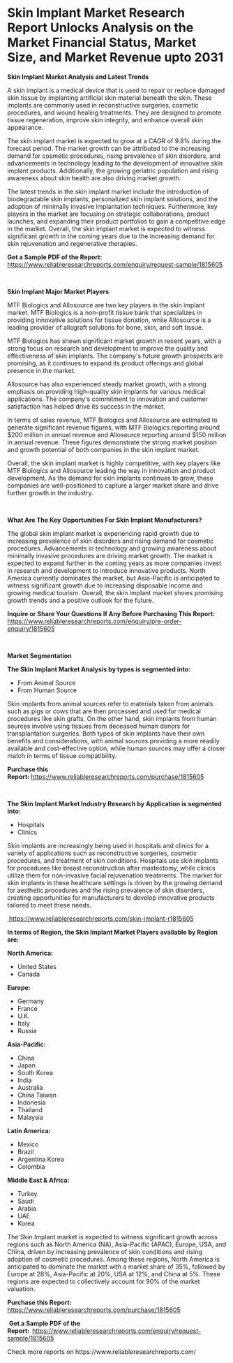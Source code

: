 <p><h1>Skin Implant Market Research Report Unlocks Analysis on the Market Financial Status, Market Size, and Market Revenue upto 2031</h1></p><p><strong>Skin Implant Market Analysis and Latest Trends</strong></p>
<p><p>A skin implant is a medical device that is used to repair or replace damaged skin tissue by implanting artificial skin material beneath the skin. These implants are commonly used in reconstructive surgeries, cosmetic procedures, and wound healing treatments. They are designed to promote tissue regeneration, improve skin integrity, and enhance overall skin appearance.</p><p>The skin implant market is expected to grow at a CAGR of 9.8% during the forecast period. The market growth can be attributed to the increasing demand for cosmetic procedures, rising prevalence of skin disorders, and advancements in technology leading to the development of innovative skin implant products. Additionally, the growing geriatric population and rising awareness about skin health are also driving market growth.</p><p>The latest trends in the skin implant market include the introduction of biodegradable skin implants, personalized skin implant solutions, and the adoption of minimally invasive implantation techniques. Furthermore, key players in the market are focusing on strategic collaborations, product launches, and expanding their product portfolios to gain a competitive edge in the market. Overall, the skin implant market is expected to witness significant growth in the coming years due to the increasing demand for skin rejuvenation and regenerative therapies.</p></p>
<p><strong>Get a Sample PDF of the Report:&nbsp;</strong> <a href="https://www.reliableresearchreports.com/enquiry/request-sample/1815605">https://www.reliableresearchreports.com/enquiry/request-sample/1815605</a></p>
<p>&nbsp;</p>
<p><strong>Skin Implant Major Market Players</strong></p>
<p><p>MTF Biologics and Allosource are two key players in the skin implant market. MTF Biologics is a non-profit tissue bank that specializes in providing innovative solutions for tissue donation, while Allosource is a leading provider of allograft solutions for bone, skin, and soft tissue.</p><p>MTF Biologics has shown significant market growth in recent years, with a strong focus on research and development to improve the quality and effectiveness of skin implants. The company's future growth prospects are promising, as it continues to expand its product offerings and global presence in the market.</p><p>Allosource has also experienced steady market growth, with a strong emphasis on providing high-quality skin implants for various medical applications. The company's commitment to innovation and customer satisfaction has helped drive its success in the market.</p><p>In terms of sales revenue, MTF Biologics and Allosource are estimated to generate significant revenue figures, with MTF Biologics reporting around $200 million in annual revenue and Allosource reporting around $150 million in annual revenue. These figures demonstrate the strong market position and growth potential of both companies in the skin implant market.</p><p>Overall, the skin implant market is highly competitive, with key players like MTF Biologics and Allosource leading the way in innovation and product development. As the demand for skin implants continues to grow, these companies are well-positioned to capture a larger market share and drive further growth in the industry.</p></p>
<p>&nbsp;</p>
<p><strong>What Are The Key Opportunities For Skin Implant Manufacturers?</strong></p>
<p><p>The global skin implant market is experiencing rapid growth due to increasing prevalence of skin disorders and rising demand for cosmetic procedures. Advancements in technology and growing awareness about minimally invasive procedures are driving market growth. The market is expected to expand further in the coming years as more companies invest in research and development to introduce innovative products. North America currently dominates the market, but Asia-Pacific is anticipated to witness significant growth due to increasing disposable income and growing medical tourism. Overall, the skin implant market shows promising growth trends and a positive outlook for the future.</p></p>
<p><strong>Inquire or Share Your Questions If Any Before Purchasing This Report:</strong> <a href="https://www.reliableresearchreports.com/enquiry/pre-order-enquiry/1815605">https://www.reliableresearchreports.com/enquiry/pre-order-enquiry/1815605</a></p>
<p>&nbsp;</p>
<p><strong>Market Segmentation</strong></p>
<p><strong>The Skin Implant Market Analysis by types is segmented into:</strong></p>
<p><ul><li>From Animal Source</li><li>From Human Source</li></ul></p>
<p><p>Skin implants from animal sources refer to materials taken from animals such as pigs or cows that are then processed and used for medical procedures like skin grafts. On the other hand, skin implants from human sources involve using tissues from deceased human donors for transplantation surgeries. Both types of skin implants have their own benefits and considerations, with animal sources providing a more readily available and cost-effective option, while human sources may offer a closer match in terms of tissue compatibility.</p></p>
<p><strong>Purchase this Report:&nbsp;</strong><a href="https://www.reliableresearchreports.com/purchase/1815605">https://www.reliableresearchreports.com/purchase/1815605</a></p>
<p>&nbsp;</p>
<p><strong>The Skin Implant Market Industry Research by Application is segmented into:</strong></p>
<p><ul><li>Hospitals</li><li>Clinics</li></ul></p>
<p><p>Skin implants are increasingly being used in hospitals and clinics for a variety of applications such as reconstructive surgeries, cosmetic procedures, and treatment of skin conditions. Hospitals use skin implants for procedures like breast reconstruction after mastectomy, while clinics utilize them for non-invasive facial rejuvenation treatments. The market for skin implants in these healthcare settings is driven by the growing demand for aesthetic procedures and the rising prevalence of skin disorders, creating opportunities for manufacturers to develop innovative products tailored to meet these needs.</p></p>
<p><a href="https://www.reliableresearchreports.com/skin-implant-r1815605">&nbsp;https://www.reliableresearchreports.com/skin-implant-r1815605</a></p>
<p><strong>In terms of Region, the Skin Implant Market Players available by Region are:</strong></p>
<p>
    <p> <strong> North America: </strong>
        <ul>
            <li>United States</li>
            <li>Canada</li>
        </ul>
        </p> 
    <p> <strong> Europe: </strong>
        <ul>
            <li>Germany</li>
            <li>France</li>
            <li>U.K.</li>
            <li>Italy</li>
            <li>Russia</li>
        </ul>
        </p> 
    <p> <strong> Asia-Pacific: </strong>
        <ul>
            <li>China</li>
            <li>Japan</li>
            <li>South Korea</li>
            <li>India</li>
            <li>Australia</li>
            <li>China Taiwan</li>
            <li>Indonesia</li>
            <li>Thailand</li>
            <li>Malaysia</li>
        </ul>
        </p> 
    <p> <strong> Latin America: </strong>
        <ul>
            <li>Mexico</li>
            <li>Brazil</li>
            <li>Argentina Korea</li>
            <li>Colombia</li>
        </ul>
        </p> 
    <p> <strong> Middle East & Africa: </strong>
        <ul>
            <li>Turkey</li>
            <li>Saudi</li>
            <li>Arabia</li>
            <li>UAE</li>
            <li>Korea</li>
        </ul>
    </p>
    </p>
<p><p>The Skin Implant market is expected to witness significant growth across regions such as North America (NA), Asia-Pacific (APAC), Europe, USA, and China, driven by increasing prevalence of skin conditions and rising adoption of cosmetic procedures. Among these regions, North America is anticipated to dominate the market with a market share of 35%, followed by Europe at 28%, Asia-Pacific at 20%, USA at 12%, and China at 5%. These regions are expected to collectively account for 90% of the market valuation.</p></p>
<p><strong>Purchase this Report: </strong><a href="https://www.reliableresearchreports.com/purchase/1815605">https://www.reliableresearchreports.com/purchase/1815605</a></p>
<p>&nbsp;<strong>Get a Sample PDF of the Report:&nbsp;&nbsp;</strong><a href="https://www.reliableresearchreports.com/enquiry/request-sample/1815605">https://www.reliableresearchreports.com/enquiry/request-sample/1815605</a></p>
<p><strong></strong></p>
<p>Check more reports on https://www.reliableresearchreports.com/</p>
